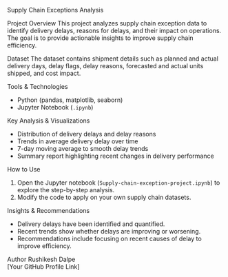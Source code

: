 
Supply Chain Exceptions Analysis

Project Overview
This project analyzes supply chain exception data to identify delivery delays, reasons for delays, and their impact on operations. The goal is to provide actionable insights to improve supply chain efficiency.

Dataset
The dataset contains shipment details such as planned and actual delivery days, delay flags, delay reasons, forecasted and actual units shipped, and cost impact.

Tools & Technologies
- Python (pandas, matplotlib, seaborn)
- Jupyter Notebook (`.ipynb`)

Key Analysis & Visualizations
- Distribution of delivery delays and delay reasons
- Trends in average delivery delay over time
- 7-day moving average to smooth delay trends
- Summary report highlighting recent changes in delivery performance

How to Use
1. Open the Jupyter notebook (`Supply-chain-exception-project.ipynb`) to explore the step-by-step analysis.
2. Modify the code to apply on your own supply chain datasets.

Insights & Recommendations
- Delivery delays have been identified and quantified.
- Recent trends show whether delays are improving or worsening.
- Recommendations include focusing on recent causes of delay to improve efficiency.

 Author
Rushikesh Dalpe  
[Your GitHub Profile Link]

